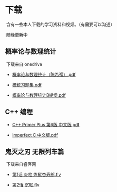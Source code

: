 # 下载
​	含有一些本人下载的学习资料和视频。（有需要可以沟通）

​	~~随缘更新中~~

## 概率论与数理统计
​	下载来自 onedrive
* [概率论与数理统计（陈希孺）.pdf](https://mailustceducn-my.sharepoint.com/:b:/g/personal/liuzian_mail_ustc_edu_cn/EXUkYJqCWYFGmYtMz4UwfrQB2q8GZHoJLfrhpr9C40KXqA?e=fg3C50)

* [概统习题集.pdf](https://mailustceducn-my.sharepoint.com/:b:/g/personal/liuzian_mail_ustc_edu_cn/EXZXwaKfzHdHurOJOimWOYUBwyjrNPa3E5DtCkEh7YdZAQ?e=5Bp3IG)

* [概率论与数理统计B提纲.pdf](https://mailustceducn-my.sharepoint.com/:b:/g/personal/liuzian_mail_ustc_edu_cn/EQ1z3dFFgOhMiFTdhyWGkGIBZjXjs6J-80OjjYw32SJabg?e=CONiLs)

## C++ 编程

* [C++ Primer Plus 第6版 中文版.pdf](https://mailustceducn-my.sharepoint.com/:b:/g/personal/liuzian_mail_ustc_edu_cn/Ee_U8X5gIy1MpEu2zFG_2S8BctLNSIIKM09yGXVWdaeU-w?e=wDA28N)

* [Imperfect C 中文版.pdf](https://mailustceducn-my.sharepoint.com/:b:/g/personal/liuzian_mail_ustc_edu_cn/Ec4_OJnxGNRAsb97h_3sZOoBUlKNOK46kGfjW7dNcNtrVA?e=1gWILX)

## 鬼灭之刃 无限列车篇

​	下载来自睿客网

* [第1话 炎柱 炼狱杏寿郎.flv](https://rec.ustc.edu.cn/share/50d055a0-79fc-11ec-97b1-f13f62f3599d)

* [第2话 沉眠.flv](https://rec.ustc.edu.cn/share/63da6920-79ff-11ec-a117-ef9782afba4f)

